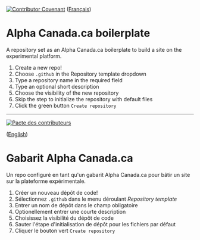 [![Contributor Covenant](https://img.shields.io/badge/Contributor%20Covenant-v1.4%20adopted-ff69b4.svg)](CODE_OF_CONDUCT.md)
([Français](#Gabarit-Alpha-Canada.ca))

# Alpha Canada.ca boilerplate

A repository set as an Alpha Canada.ca boilerplate to build a site on the experimental platform.

1. Create a new repo!
2. Choose `.github` in the Repository template dropdown
3. Type a repository name in the required field
4. Type an optional short description
5. Choose the visibility of the new repository
6. Skip the step to initialize the repository with default files
7. Click the green button `Create repository`

______________________

[![Pacte des contributeurs](https://img.shields.io/badge/Pacte%20des%20contributeurs-v1.4%20adoptée-ff69b4.svg)](CODE_OF_CONDUCT.md)

([English](#Alpha-Canada.ca-boilerplate))

# Gabarit Alpha Canada.ca

Un repo configuré en tant qu'un gabarit Alpha Canada.ca pour bâtir un site sur la plateforme expérimentale.

1. Créer un nouveau dépôt de code!
2. Sélectionnez `.github` dans le menu déroulant _Repository template_
3. Entrer un nom de dépôt dans le champ obligatoire
4. Optionellement entrer une courte description
5. Choisissez la visibilité du dépôt de code
6. Sauter l'étape d'initialisation de dépôt pour les fichiers par défaut
7. Cliquer le bouton vert `Create repository`